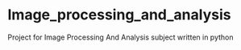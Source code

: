 # Image_processing_and_analysis
Project for Image Processing And Analysis subject written in python
